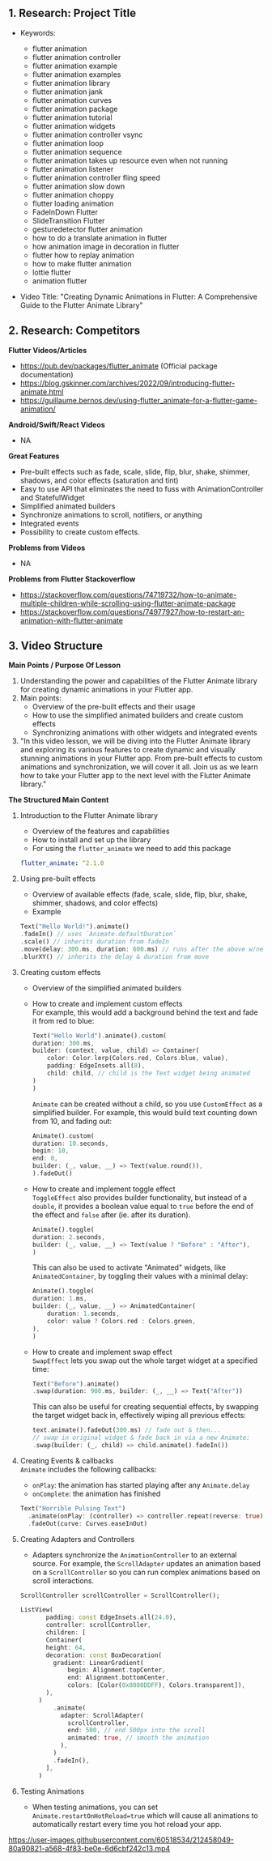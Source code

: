 ## 1. Research: Project Title

- Keywords:
  - flutter animation
  - flutter animation controller
  - flutter animation example
  - flutter animation examples
  - flutter animation library
  - flutter animation jank
  - flutter animation curves
  - flutter animation package
  - flutter animation tutorial
  - flutter animation widgets
  - flutter animation controller vsync
  - flutter animation loop
  - flutter animation sequence
  - flutter animation takes up resource even when not running
  - flutter animation listener
  - flutter animation controller fling speed
  - flutter animation slow down
  - flutter animation choppy
  - flutter loading animation
  - FadeInDown Flutter
  - SlideTransition Flutter
  - gesturedetector flutter animation
  - how to do a translate animation in flutter
  - how animation image in decoration in flutter
  - flutter how to replay animation
  - how to make flutter animation
  - lottie flutter
  - animation flutter
  
- Video Title:  "Creating Dynamic Animations in Flutter: A Comprehensive Guide to the Flutter Animate Library"

## 2. Research: Competitors

**Flutter Videos/Articles**

- <https://pub.dev/packages/flutter_animate> (Official package documentation)
- <https://blog.gskinner.com/archives/2022/09/introducing-flutter-animate.html>
- <https://guillaume.bernos.dev/using-flutter_animate-for-a-flutter-game-animation/>

**Android/Swift/React Videos**

- NA

**Great Features**

- Pre-built effects such as fade, scale, slide, flip, blur, shake, shimmer, shadows, and color effects (saturation and tint)
- Easy to use API that eliminates the need to fuss with AnimationController and StatefulWidget
- Simplified animated builders
- Synchronize animations to scroll, notifiers, or anything
- Integrated events
- Possibility to create custom effects.

**Problems from Videos**

- NA

**Problems from Flutter Stackoverflow**

- <https://stackoverflow.com/questions/74719732/how-to-animate-multiple-children-while-scrolling-using-flutter-animate-package>
- <https://stackoverflow.com/questions/74977927/how-to-restart-an-animation-with-flutter-animate>

## 3. Video Structure

**Main Points / Purpose Of Lesson**

1. Understanding the power and capabilities of the Flutter Animate library for creating dynamic animations in your Flutter app.
2. Main points:
    - Overview of the pre-built effects and their usage
    - How to use the simplified animated builders and create custom effects
    - Synchronizing animations with other widgets and integrated events
3. "In this video lesson, we will be diving into the Flutter Animate library and exploring its various features to create dynamic and visually stunning animations in your Flutter app. From pre-built effects to custom animations and synchronization, we will cover it all. Join us as we learn how to take your Flutter app to the next level with the Flutter Animate library."

**The Structured Main Content**

1. Introduction to the Flutter Animate library
    - Overview of the features and capabilities
    - How to install and set up the library
    - For using the ```flutter_animate``` we need to add this package

    ```yaml
    flutter_animate: ^2.1.0
    ```

2. Using pre-built effects
    - Overview of available effects (fade, scale, slide, flip, blur, shake, shimmer, shadows, and color effects)
    - Example  

    ```dart
    Text("Hello World!").animate()
    .fadeIn() // uses `Animate.defaultDuration`
    .scale() // inherits duration from fadeIn
    .move(delay: 300.ms, duration: 600.ms) // runs after the above w/new duration
    .blurXY() // inherits the delay & duration from move
    ```

3. Creating custom effects
    - Overview of the simplified animated builders
    - How to create and implement custom effects\
        For example, this would add a background behind the text and fade it from red to
        blue:

        ``` dart
        Text("Hello World").animate().custom(
        duration: 300.ms,
        builder: (context, value, child) => Container(
            color: Color.lerp(Colors.red, Colors.blue, value),
            padding: EdgeInsets.all(8),
            child: child, // child is the Text widget being animated
        )
        )
        ```

        `Animate` can be created without a child, so you use `CustomEffect` as a
        simplified builder. For example, this would build text counting down from 10,
        and fading out:

        ``` dart
        Animate().custom(
        duration: 10.seconds,
        begin: 10,
        end: 0,
        builder: (_, value, __) => Text(value.round()),
        ).fadeOut()
        ```

    - How to create and implement toggle effect\
     `ToggleEffect` also provides builder functionality, but instead of a `double`,
        it provides a boolean value equal to `true` before the end of the effect and
        `false` after (ie. after its duration).

        ``` dart
        Animate().toggle(
        duration: 2.seconds,
        builder: (_, value, __) => Text(value ? "Before" : "After"),
        )
        ```

        This can also be used to activate "Animated" widgets, like `AnimatedContainer`,
        by toggling their values with a minimal delay:

        ``` dart
        Animate().toggle(
        duration: 1.ms,
        builder: (_, value, __) => AnimatedContainer(
            duration: 1.seconds,
            color: value ? Colors.red : Colors.green,
        ),
        )
        ```

    - How to create and implement swap effect\
        `SwapEffect` lets you swap out the whole target widget at a specified time:

        ``` dart
        Text("Before").animate()
        .swap(duration: 900.ms, builder: (_, __) => Text("After"))
        ```

        This can also be useful for creating sequential effects, by swapping the target
        widget back in, effectively wiping all previous effects:

        ``` dart
        text.animate().fadeOut(300.ms) // fade out & then...
        // swap in original widget & fade back in via a new Animate:
        .swap(builder: (_, child) => child.animate().fadeIn())
        ```

4. Creating Events & callbacks\
    `Animate` includes the following callbacks:

    - `onPlay`: the animation has started playing after any `Animate.delay`
    - `onComplete`: the animation has finished

    ``` dart
    Text("Horrible Pulsing Text")
      .animate(onPlay: (controller) => controller.repeat(reverse: true))
      .fadeOut(curve: Curves.easeInOut)
    ```

5. Creating Adapters and Controllers
   - Adapters synchronize the `AnimationController` to an external source. For example, the `ScrollAdapter` updates an animation based on a `ScrollController` so you can run complex animations based on scroll interactions.

   ```dart
   ScrollController scrollController = ScrollController();
   ```

   ``` dart
   ListView(
          padding: const EdgeInsets.all(24.0),
          controller: scrollController,
          children: [
          Container(
          height: 64,
          decoration: const BoxDecoration(
            gradient: LinearGradient(
                begin: Alignment.topCenter,
                end: Alignment.bottomCenter,
                colors: [Color(0x8080DDFF), Colors.transparent]),
          ),
        )
            .animate(
              adapter: ScrollAdapter(
                scrollController,
                end: 500, // end 500px into the scroll
                animated: true, // smooth the animation
              ),
            )
            .fadeIn(),
          ],
        )
   ```

6. Testing Animations
   - When testing animations, you can set `Animate.restartOnHotReload=true` which will cause all animations to automatically restart every time you hot reload your app.

<https://user-images.githubusercontent.com/60518534/212458049-80a90821-a568-4f83-be0e-6d6cbf242c13.mp4>

